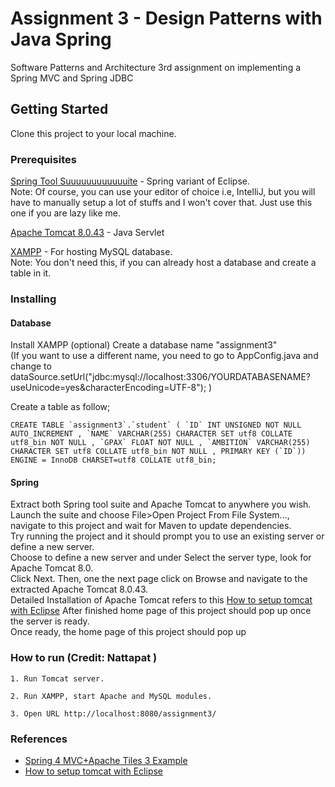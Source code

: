 # Assignment 3 - Design Patterns with Java Spring
Software Patterns and Architecture 3rd assignment on implementing a Spring MVC and Spring JDBC
## Getting Started
Clone this project to your local machine.
### Prerequisites

[Spring Tool Suuuuuuuuuuuuite](https://spring.io/tools/sts/all) - Spring variant of Eclipse.  
Note: Of course, you can use your editor of choice i.e, IntelliJ, but you will have to manually setup a lot of stuffs and I won't cover that. Just use this one if you are lazy like me.

[Apache Tomcat 8.0.43](https://tomcat.apache.org/download-80.cgi) - Java Servlet
 
[XAMPP](https://www.apachefriends.org/download.html) - For hosting MySQL database.  
Note: You don't need this, if you can already host a database and create a table in it.

### Installing

#### Database
Install XAMPP (optional)
Create a database name "assignment3"  
(If you want to use a different name, you need to go to AppConfig.java and change to
dataSource.setUrl("jdbc:mysql://localhost:3306/YOURDATABASENAME?useUnicode=yes&characterEncoding=UTF-8"); )

Create a table as follow;
```  
CREATE TABLE `assignment3`.`student` ( `ID` INT UNSIGNED NOT NULL AUTO_INCREMENT , `NAME` VARCHAR(255) CHARACTER SET utf8 COLLATE utf8_bin NOT NULL , `GPAX` FLOAT NOT NULL , `AMBITION` VARCHAR(255) CHARACTER SET utf8 COLLATE utf8_bin NOT NULL , PRIMARY KEY (`ID`)) ENGINE = InnoDB CHARSET=utf8 COLLATE utf8_bin;
```

#### Spring
Extract both Spring tool suite and Apache Tomcat to anywhere you wish.  
Launch the suite and choose File>Open Project From File System..., navigate to this project and wait for Maven to update dependencies.  
Try running the project and it should prompt you to use an existing server or define a new server.  
Choose to define a new server and under Select the server type, look for Apache Tomcat 8.0.  
Click Next. Then, one the next page click on Browse and navigate to the extracted Apache Tomcat 8.0.43.  
Detailed Installation of Apache Tomcat refers to this [How to setup tomcat with Eclipse](http://websystique.com/misc/how-to-setup-tomcat-with-eclipse/)
After finished home page of this project should pop up once the server is ready.  
Once ready, the home page of this project should pop up

### How to run (Credit: Nattapat )
    1. Run Tomcat server.

    2. Run XAMPP, start Apache and MySQL modules.

    3. Open URL http://localhost:8080/assignment3/


### References
* [Spring 4 MVC+Apache Tiles 3 Example](http://websystique.com/springmvc/spring-4-mvc-apache-tiles-3-annotation-based-example/)
* [How to setup tomcat with Eclipse](http://websystique.com/misc/how-to-setup-tomcat-with-eclipse/)
